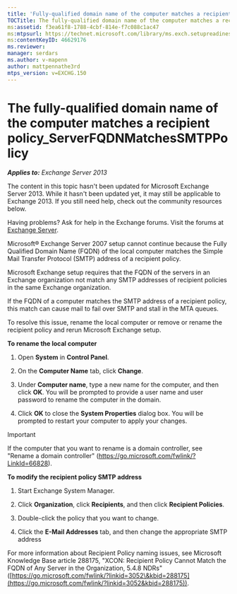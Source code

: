 ```yaml
---
title: 'Fully-qualified domain name of the computer matches a recipient policy'
TOCTitle: The fully-qualified domain name of the computer matches a recipient policy_ServerFQDNMatchesSMTPPolicy
ms:assetid: f3ea61f8-1788-4cbf-814e-f7c088c1ac47
ms:mtpsurl: https://technet.microsoft.com/library/ms.exch.setupreadiness.serverfqdnmatchessmtppolicy(v=EXCHG.150)
ms:contentKeyID: 46629176
ms.reviewer:
manager: serdars
ms.author: v-mapenn
author: mattpennathe3rd
mtps_version: v=EXCHG.150
---
```


# The fully-qualified domain name of the computer matches a recipient policy\_ServerFQDNMatchesSMTPPolicy

_**Applies to:** Exchange Server 2013_

The content in this topic hasn't been updated for Microsoft Exchange Server 2013. While it hasn't been updated yet, it may still be applicable to Exchange 2013. If you still need help, check out the community resources below.

Having problems? Ask for help in the Exchange forums. Visit the forums at [Exchange Server](https://go.microsoft.com/fwlink/p/?linkid=60612).

Microsoft® Exchange Server 2007 setup cannot continue because the Fully Qualified Domain Name (FQDN) of the local computer matches the Simple Mail Transfer Protocol (SMTP) address of a recipient policy.

Microsoft Exchange setup requires that the FQDN of the servers in an Exchange organization not match any SMTP addresses of recipient policies in the same Exchange organization.

If the FQDN of a computer matches the SMTP address of a recipient policy, this match can cause mail to fail over SMTP and stall in the MTA queues.

To resolve this issue, rename the local computer or remove or rename the recipient policy and rerun Microsoft Exchange setup.

**To rename the local computer**

1. Open **System** in **Control Panel**.

2. On the **Computer Name** tab, click **Change**.

3. Under **Computer name**, type a new name for the computer, and then click **OK**. You will be prompted to provide a user name and user password to rename the computer in the domain.

4. Click **OK** to close the **System Properties** dialog box. You will be prompted to restart your computer to apply your changes.

> [!IMPORTANT]
> If the computer that you want to rename is a domain controller, see "Rename a domain controller" (<A href="https://go.microsoft.com/fwlink/?linkid=66828">https://go.microsoft.com/fwlink/?LinkId=66828</A>).

**To modify the recipient policy SMTP address**

1. Start Exchange System Manager.

2. Click **Organization**, click **Recipients**, and then click **Recipient Policies**.

3. Double-click the policy that you want to change.

4. Click the **E-Mail Addresses** tab, and then change the appropriate SMTP address

For more information about Recipient Policy naming issues, see Microsoft Knowledge Base article 288175, "XCON: Recipient Policy Cannot Match the FQDN of Any Server in the Organization, 5.4.8 NDRs" ([https://go.microsoft.com/fwlink/?linkid=3052\&kbid=288175](https://go.microsoft.com/fwlink/?linkid=3052&kbid=288175)).
